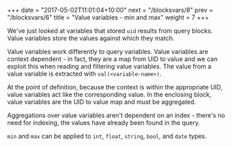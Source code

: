 +++
date = "2017-05-02T11:01:04+10:00"
next = "/blocksvars/8"
prev = "/blocksvars/6"
title = "Value variables - min and max"
weight = 7
+++

We've just looked at variables that stored `uid` results from query
blocks.  Value variables store the values against which they
match.

Value variables work differently to query variables.  Value variables are context dependent - in fact, they are a map from UID to value and we can exploit this when reading and filtering value variables.  The value from a value variable is extracted with `val(<variable-name>)`.

At the point of definition, because the context is within the appropriate UID, value variables act like the corresponding value.  In the enclosing block, value variables are the UID to value map and must be aggregated.

Aggregations over value variables aren't dependent on an index -
there's no need for indexing, the values have already been found in the query.

`min` and `max` can be applied to `int`, `float`, `string`, `bool`,
and `date` types.
